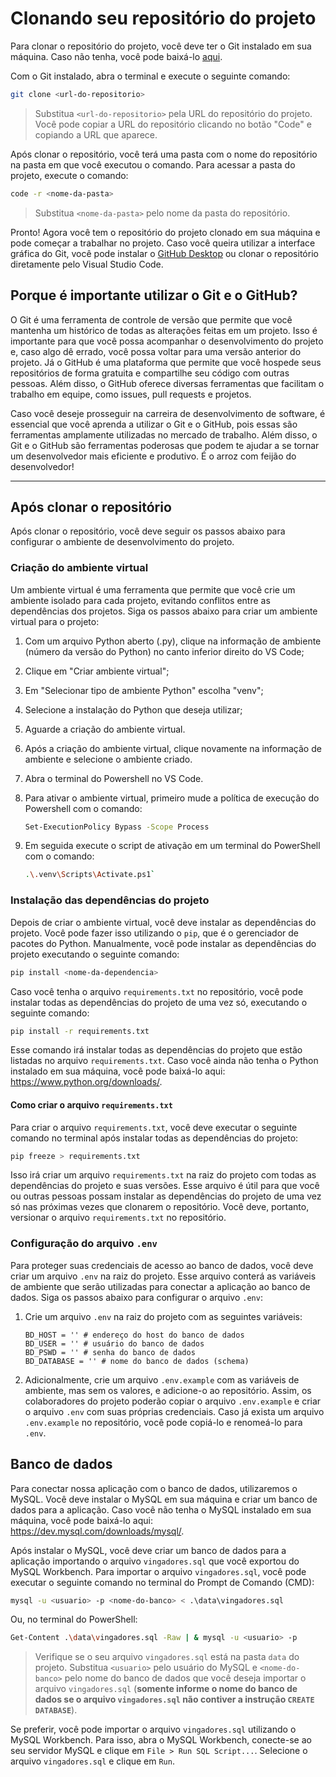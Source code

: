 # Clonando seu repositório do projeto

Para clonar o repositório do projeto, você deve ter o Git instalado em sua máquina. Caso não tenha, você pode baixá-lo [aqui](https://git-scm.com/downloads).

Com o Git instalado, abra o terminal e execute o seguinte comando:

```bash
git clone <url-do-repositorio>
```

> Substitua `<url-do-repositorio>` pela URL do repositório do projeto. Você pode copiar a URL do repositório clicando no botão "Code" e copiando a URL que aparece.

Após clonar o repositório, você terá uma pasta com o nome do repositório na pasta em que você executou o comando. Para acessar a pasta do projeto, execute o comando:

```bash
code -r <nome-da-pasta>
```

> Substitua `<nome-da-pasta>` pelo nome da pasta do repositório.

Pronto! Agora você tem o repositório do projeto clonado em sua máquina e pode começar a trabalhar no projeto. Caso você queira utilizar a interface gráfica do Git, você pode instalar o [GitHub Desktop](https://desktop.github.com/) ou clonar o repositório diretamente pelo Visual Studio Code.

## Porque é importante utilizar o Git e o GitHub?

O Git é uma ferramenta de controle de versão que permite que você mantenha um histórico de todas as alterações feitas em um projeto. Isso é importante para que você possa acompanhar o desenvolvimento do projeto e, caso algo dê errado, você possa voltar para uma versão anterior do projeto. Já o GitHub é uma plataforma que permite que você hospede seus repositórios de forma gratuita e compartilhe seu código com outras pessoas. Além disso, o GitHub oferece diversas ferramentas que facilitam o trabalho em equipe, como issues, pull requests e projetos.

Caso você deseje prosseguir na carreira de desenvolvimento de software, é essencial que você aprenda a utilizar o Git e o GitHub, pois essas são ferramentas amplamente utilizadas no mercado de trabalho. Além disso, o Git e o GitHub são ferramentas poderosas que podem te ajudar a se tornar um desenvolvedor mais eficiente e produtivo. É o arroz com feijão do desenvolvedor!

---

## Após clonar o repositório

Após clonar o repositório, você deve seguir os passos abaixo para configurar o ambiente de desenvolvimento do projeto.

### Criação do ambiente virtual

Um ambiente virtual é uma ferramenta que permite que você crie um ambiente isolado para cada projeto, evitando conflitos entre as dependências dos projetos. Siga os passos abaixo para criar um ambiente virtual para o projeto:

1. Com um arquivo Python aberto (.py), clique na informação de ambiente (número da versão do Python) no canto inferior direito do VS Code;
2. Clique em "Criar ambiente virtual";
3. Em "Selecionar tipo de ambiente Python" escolha "venv";
4. Selecione a instalação do Python que deseja utilizar;
5. Aguarde a criação do ambiente virtual.
6. Após a criação do ambiente virtual, clique novamente na informação de ambiente e selecione o ambiente criado.
7. Abra o terminal do Powershell no VS Code. 
8. Para ativar o ambiente virtual, primeiro mude a política de execução do Powershell com o comando: 

    ```bash
    Set-ExecutionPolicy Bypass -Scope Process
    ```

9. Em seguida execute o script de ativação em um terminal do PowerShell com o comando:

    ```bash
    .\.venv\Scripts\Activate.ps1`
    ```
### Instalação das dependências do projeto

Depois de criar o ambiente virtual, você deve instalar as dependências do projeto. Você pode fazer isso utilizando o `pip`, que é o gerenciador de pacotes do Python. Manualmente, você pode instalar as dependências do projeto executando o seguinte comando:

```bash
pip install <nome-da-dependencia>
```

Caso você tenha o arquivo `requirements.txt` no repositório, você pode instalar todas as dependências do projeto de uma vez só, executando o seguinte comando:

```bash
pip install -r requirements.txt
```

Esse comando irá instalar todas as dependências do projeto que estão listadas no arquivo `requirements.txt`. Caso você ainda não tenha o Python instalado em sua máquina, você pode baixá-lo aqui: <https://www.python.org/downloads/>.

#### Como criar o arquivo `requirements.txt`

Para criar o arquivo `requirements.txt`, você deve executar o seguinte comando no terminal após instalar todas as dependências do projeto:

```bash
pip freeze > requirements.txt
```

Isso irá criar um arquivo `requirements.txt` na raiz do projeto com todas as dependências do projeto e suas versões. Esse arquivo é útil para que você ou outras pessoas possam instalar as dependências do projeto de uma vez só nas próximas vezes que clonarem o repositório. Você deve, portanto, versionar o arquivo `requirements.txt` no repositório.

### Configuração do arquivo `.env`

Para proteger suas credenciais de acesso ao banco de dados, você deve criar um arquivo `.env` na raiz do projeto. Esse arquivo conterá as variáveis de ambiente que serão utilizadas para conectar a aplicação ao banco de dados. Siga os passos abaixo para configurar o arquivo `.env`:

1. Crie um arquivo `.env` na raiz do projeto com as seguintes variáveis:

    ```env
    BD_HOST = '' # endereço do host do banco de dados
    BD_USER = '' # usuário do banco de dados
    BD_PSWD = '' # senha do banco de dados
    BD_DATABASE = '' # nome do banco de dados (schema)
    ```

2. Adicionalmente, crie um arquivo `.env.example` com as variáveis de ambiente, mas sem os valores, e adicione-o ao repositório. Assim, os colaboradores do projeto poderão copiar o arquivo `.env.example` e criar o arquivo `.env` com suas próprias credenciais. Caso já exista um arquivo `.env.example` no repositório, você pode copiá-lo e renomeá-lo para `.env`.

## Banco de dados

Para conectar nossa aplicação com o banco de dados, utilizaremos o MySQL. Você deve instalar o MySQL em sua máquina e criar um banco de dados para a aplicação. Caso você não tenha o MySQL instalado em sua máquina, você pode baixá-lo aqui: <https://dev.mysql.com/downloads/mysql/>.

Após instalar o MySQL, você deve criar um banco de dados para a aplicação importando o arquivo `vingadores.sql` que você exportou do MySQL Workbench. Para importar o arquivo `vingadores.sql`, você pode executar o seguinte comando no terminal do Prompt de Comando (CMD):

```bash
mysql -u <usuario> -p <nome-do-banco> < .\data\vingadores.sql
```

Ou, no terminal do PowerShell:

```bash
Get-Content .\data\vingadores.sql -Raw | & mysql -u <usuario> -p
```

> Verifique se o seu arquivo `vingadores.sql` está na pasta `data` do projeto. Substitua `<usuario>` pelo usuário do MySQL e `<nome-do-banco>` pelo nome do banco de dados que você deseja importar o arquivo `vingadores.sql` (**somente informe o nome do banco de dados se o arquivo `vingadores.sql` não contiver a instrução `CREATE DATABASE`**).

Se preferir, você pode importar o arquivo `vingadores.sql` utilizando o MySQL Workbench. Para isso, abra o MySQL Workbench, conecte-se ao seu servidor MySQL e clique em `File > Run SQL Script...`. Selecione o arquivo `vingadores.sql` e clique em `Run`.